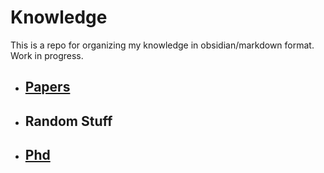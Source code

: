 # Knowledge

This is a repo for organizing my knowledge in obsidian/markdown format. Work in progress.

- ## [Papers](papers.md)
- ## Random Stuff
- ## [Phd](phd.md)
 